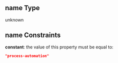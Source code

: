 ## name Type

unknown

## name Constraints

**constant**: the value of this property must be equal to:

```json
"process-automation"
```
